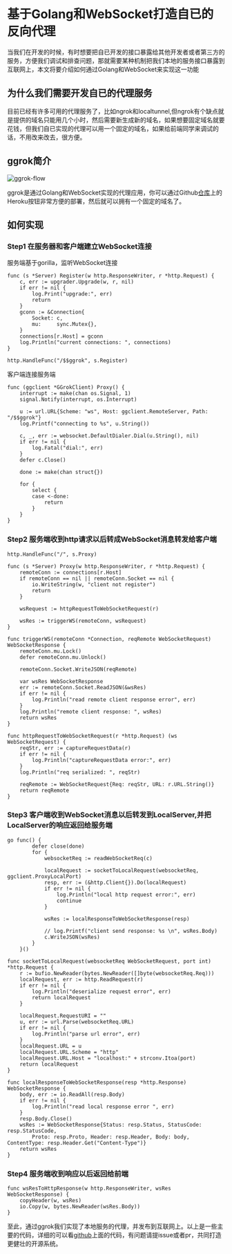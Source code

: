 # 基于Golang和WebSocket打造自已的反向代理

当我们在开发的时候，有时想要把自已开发的接口暴露给其他开发者或者第三方的服务，方便我们调试和排查问题，那就需要某种机制把我们本地的服务接口暴露到互联网上，本文将要介绍如何通过Golang和WebSocket来实现这一功能

## 为什么我们需要开发自已的代理服务

目前已经有许多可用的代理服务了，比如ngrok和localtunnel,但ngrok有个缺点就是提供的域名只能用几个小时，然后需要新生成新的域名，如果想要固定域名就要花钱，但我们自已实现的代理可以用一个固定的域名，如果给前端同学来调试的话，不用改来改去，很方便。

## ggrok简介

![ggrok-flow](https://github.com/onyas/ggrok/blob/main/docs/flow.jpg?raw=true)

ggrok是通过Golang和WebSocket实现的代理应用，你可以通过Github[仓库](https://github.com/onyas/ggrok)上的Heroku按钮非常方便的部署，然后就可以拥有一个固定的域名了。

## 如何实现

### Step1 在服务器和客户端建立WebSocket连接

服务端基于gorilla，监听WebSocket连接

```golang
func (s *Server) Register(w http.ResponseWriter, r *http.Request) {
	c, err := upgrader.Upgrade(w, r, nil)
	if err != nil {
		log.Print("upgrade:", err)
		return
	}
	gconn := &Connection{
		Socket: c,
		mu:     sync.Mutex{},
	}
	connections[r.Host] = gconn
	log.Println("current connections: ", connections)
}

http.HandleFunc("/$$ggrok", s.Register)
```

客户端连接服务端

```golang
func (ggclient *GGrokClient) Proxy() {
	interrupt := make(chan os.Signal, 1)
	signal.Notify(interrupt, os.Interrupt)

	u := url.URL{Scheme: "ws", Host: ggclient.RemoteServer, Path: "/$$ggrok"}
	log.Printf("connecting to %s", u.String())

	c, _, err := websocket.DefaultDialer.Dial(u.String(), nil)
	if err != nil {
		log.Fatal("dial:", err)
	}
	defer c.Close()

	done := make(chan struct{})

	for {
		select {
		case <-done:
			return
		}
	}
}
```


### Step2 服务端收到http请求以后转成WebSocket消息转发给客户端

```golang
http.HandleFunc("/", s.Proxy)

func (s *Server) Proxy(w http.ResponseWriter, r *http.Request) {
	remoteConn := connections[r.Host]
	if remoteConn == nil || remoteConn.Socket == nil {
		io.WriteString(w, "client not register")
		return
	}

	wsRequest := httpRequestToWebSocketRequest(r)

	wsRes := triggerWS(remoteConn, wsRequest)
}

func triggerWS(remoteConn *Connection, reqRemote WebSocketRequest) WebSocketResponse {
	remoteConn.mu.Lock()
	defer remoteConn.mu.Unlock()

	remoteConn.Socket.WriteJSON(reqRemote)

	var wsRes WebSocketResponse
	err := remoteConn.Socket.ReadJSON(&wsRes)
	if err != nil {
		log.Println("read remote client response error", err)
	}
	log.Println("remote client response: ", wsRes)
	return wsRes
}

func httpRequestToWebSocketRequest(r *http.Request) (ws WebSocketRequest) {
	reqStr, err := captureRequestData(r)
	if err != nil {
		log.Println("captureRequestData error:", err)
	}
	log.Println("req serialized: ", reqStr)

	reqRemote := WebSocketRequest{Req: reqStr, URL: r.URL.String()}
	return reqRemote
}
```

### Step3 客户端收到WebSocket消息以后转发到LocalServer,并把LocalServer的响应返回给服务端

```golang
go func() {
		defer close(done)
		for {
			websocketReq := readWebSocketReq(c)

			localRequest := socketToLocalRequest(websocketReq, ggclient.ProxyLocalPort)
			resp, err := (&http.Client{}).Do(localRequest)
			if err != nil {
				log.Println("local http request error:", err)
				continue
			}

			wsRes := localResponseToWebSocketResponse(resp)

			// log.Printf("client send response: %s \n", wsRes.Body)
			c.WriteJSON(wsRes)
		}
	}()

func socketToLocalRequest(websocketReq WebSocketRequest, port int) *http.Request {
	r := bufio.NewReader(bytes.NewReader([]byte(websocketReq.Req)))
	localRequest, err := http.ReadRequest(r)
	if err != nil {
		log.Println("deserialize request error", err)
		return localRequest
	}

	localRequest.RequestURI = ""
	u, err := url.Parse(websocketReq.URL)
	if err != nil {
		log.Println("parse url error", err)
	}
	localRequest.URL = u
	localRequest.URL.Scheme = "http"
	localRequest.URL.Host = "localhost:" + strconv.Itoa(port)
	return localRequest
}

func localResponseToWebSocketResponse(resp *http.Response) WebSocketResponse {
	body, err := io.ReadAll(resp.Body)
	if err != nil {
		log.Println("read local response error ", err)
	}
	resp.Body.Close()
	wsRes := WebSocketResponse{Status: resp.Status, StatusCode: resp.StatusCode,
		Proto: resp.Proto, Header: resp.Header, Body: body, ContentType: resp.Header.Get("Content-Type")}
	return wsRes
}
```

### Step4 服务端收到响应以后返回给前端

```golang
func wsResToHttpResponse(w http.ResponseWriter, wsRes WebSocketResponse) {
	copyHeader(w, wsRes)
	io.Copy(w, bytes.NewReader(wsRes.Body))
}
```

至此，通过ggrok我们实现了本地服务的代理，并发布到互联网上。以上是一些主要的代码，详细的可以看[github](https://github.com/onyas/ggrok)上面的代码，有问题请提issue或者pr，共同打造更健壮的开源系统。